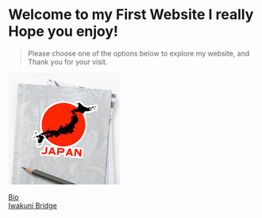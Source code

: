 # Welcome to my First Website I really Hope you enjoy!

> Please choose one of the options below to explore my website, and Thank you for your visit.


![Alt text](https://github.com/GuralTP/GuralTP.github.io/blob/master/JapanMapPicture.png)









[Bio](bio)  
[Iwakuni Bridge](topic)

